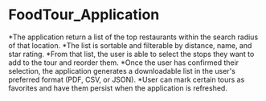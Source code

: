# FoodTour_Application

*The application  return a list of the top restaurants within the search radius of that location.
*The list is sortable and filterable by distance, name, and star rating.
*From that list, the user is able to select the stops they want to add to the tour and reorder them.
*Once the user has confirmed their selection, the application  generates a downloadable list in the user's preferred format (PDF, CSV, or JSON).
*User can mark certain tours as favorites and have them persist when the application is refreshed. 



